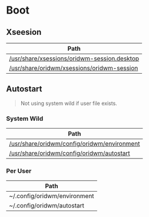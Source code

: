

# Boot


## Xseesion

| Path |
| --- |
| [/usr/share/xsessions/oridwm-session.desktop](../../xsessions/oridwm-session.desktop) |
| [/usr/share/oridwm/xsessions/oridwm-session](../xsessions/oridwm-session) |


## Autostart

> Not using system wild if user file exists.

### System Wild

| Path |
| --- |
| [/usr/share/oridwm/config/oridwm/environment](../config/oridwm/environment) |
| [/usr/share/oridwm/config/oridwm/autostart](../config/oridwm/autostart) |


### Per User

| Path |
| --- |
| ~/.config/oridwm/environment |
| ~/.config/oridwm/autostart |
